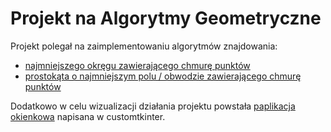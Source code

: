 # Projekt na Algorytmy Geometryczne

Projekt polegał na zaimplementowaniu algorytmów znajdowania:
 - [najmniejszego okręgu zawierającego chmurę punktów](./smallestcircle.py)
 - [prostokąta o najmniejszym polu / obwodzie zawierającego chmurę punktów](./mbr.py)

Dodatkowo w celu wizualizacji działania projektu powstała [paplikacja okienkowa](./viewer.py) napisana w customtkinter.

